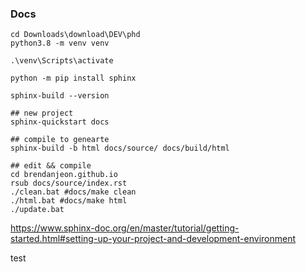 ### Docs

~~~
cd Downloads\download\DEV\phd
python3.8 -m venv venv

.\venv\Scripts\activate

python -m pip install sphinx

sphinx-build --version

## new project
sphinx-quickstart docs

## compile to genearte
sphinx-build -b html docs/source/ docs/build/html

## edit && compile
cd brendanjeon.github.io
rsub docs/source/index.rst
./clean.bat #docs/make clean
./html.bat #docs/make html
./update.bat

~~~


https://www.sphinx-doc.org/en/master/tutorial/getting-started.html#setting-up-your-project-and-development-environment


test